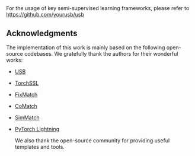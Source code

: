 ## 

For the usage of key semi-supervised learning frameworks, please refer to https://github.com/yourusb/usb

## Acknowledgments

The implementation of this work is mainly based on the following open-source codebases. We gratefully thank the authors for their wonderful works:

- [USB](https://github.com/yourusb/usb)
- [TorchSSL](https://github.com/TorchSSL/TorchSSL)
- [FixMatch](https://github.com/kekmodel/FixMatch)
- [CoMatch](https://github.com/CoMatch/CoMatch)
- [SimMatch](https://github.com/SimMatch/SimMatch)
- [PyTorch Lightning](https://github.com/Lightning-AI/pytorch-lightning)

  We also thank the open-source community for providing useful templates and tools.
